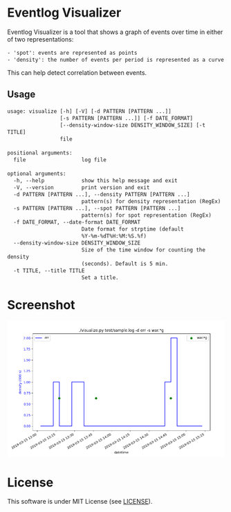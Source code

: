 
# Eventlog Visualizer

Eventlog Visualizer is a tool that shows a graph of events over time in either of two representations:

    - 'spot': events are represented as points
    - 'density': the number of events per period is represented as a curve

This can help detect correlation between events.

## Usage

```
usage: visualize [-h] [-V] [-d PATTERN [PATTERN ...]]
                 [-s PATTERN [PATTERN ...]] [-f DATE_FORMAT]
                 [--density-window-size DENSITY_WINDOW_SIZE] [-t TITLE]
                 file

positional arguments:
  file                  log file

optional arguments:
  -h, --help            show this help message and exit
  -V, --version         print version and exit
  -d PATTERN [PATTERN ...], --density PATTERN [PATTERN ...]
                        pattern(s) for density representation (RegEx)
  -s PATTERN [PATTERN ...], --spot PATTERN [PATTERN ...]
                        pattern(s) for spot representation (RegEx)
  -f DATE_FORMAT, --date-format DATE_FORMAT
                        Date format for strptime (default
                        %Y-%m-%dT%H:%M:%S.%f)
  --density-window-size DENSITY_WINDOW_SIZE
                        Size of the time window for counting the density
                        (seconds). Default is 5 min.
  -t TITLE, --title TITLE
                        Set a title.
```


# Screenshot

![Screenshot of Eventlog Visualizer](test/screenshot.png)

# License

This software is under MIT License (see [LICENSE](LICENSE)).
